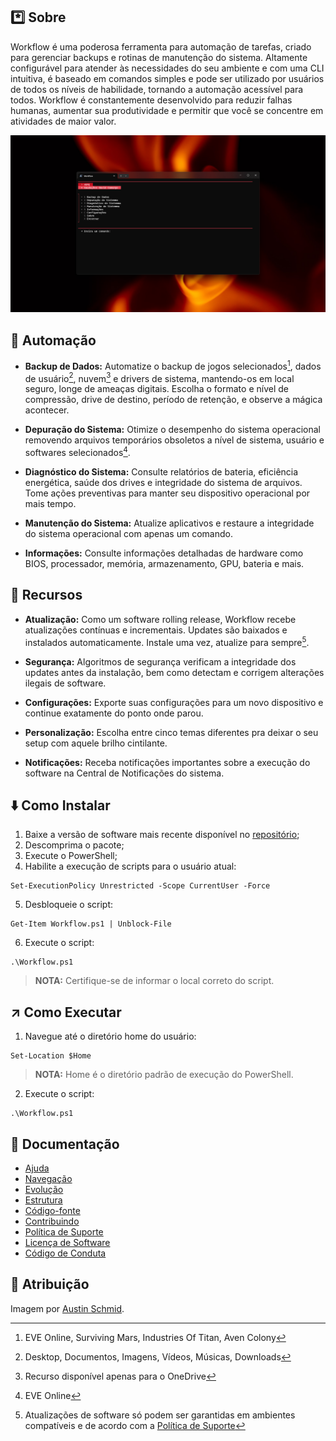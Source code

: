 ## :asterisk: Sobre

Workflow é uma poderosa ferramenta para automação de tarefas, criado para gerenciar backups e rotinas de manutenção do sistema. Altamente configurável para atender às necessidades do seu ambiente e com uma CLI intuitiva, é baseado em comandos simples e pode ser utilizado por usuários de todos os níveis de habilidade, tornando a automação acessível para todos. Workflow é constantemente desenvolvido para reduzir falhas humanas, aumentar sua produtividade e permitir que você se concentre em atividades de maior valor.

![](https://github.com/2uj1m28ohz/workflow/blob/main/Screenshot.png)

## :mechanical_arm: Automação
- **Backup de Dados:** Automatize o backup de jogos selecionados[^1], dados de usuário[^2], nuvem[^3] e drivers de sistema, mantendo-os em local seguro, longe de ameaças digitais. Escolha o formato e nível de compressão, drive de destino, período de retenção, e observe a mágica acontecer.

- **Depuração do Sistema:** Otimize o desempenho do sistema operacional removendo arquivos temporários obsoletos a nível de sistema, usuário e softwares selecionados[^4].

- **Diagnóstico do Sistema:** Consulte relatórios de bateria, eficiência energética, saúde dos drives e integridade do sistema de arquivos. Tome ações preventivas para manter seu dispositivo operacional por mais tempo.

- **Manutenção do Sistema:** Atualize aplicativos e restaure a integridade do sistema operacional com apenas um comando.

- **Informações:** Consulte informações detalhadas de hardware como BIOS, processador, memória, armazenamento, GPU, bateria e mais.

## :gem: Recursos
- **Atualização:** Como um software rolling release, Workflow recebe atualizações contínuas e incrementais. Updates são baixados e instalados automaticamente. Instale uma vez, atualize para sempre[^5].

- **Segurança:** Algoritmos de segurança verificam a integridade dos updates antes da instalação, bem como detectam e corrigem alterações ilegais de software.

- **Configurações:** Exporte suas configurações para um novo dispositivo e continue exatamente do ponto onde parou.

- **Personalização:** Escolha entre cinco temas diferentes pra deixar o seu setup com aquele brilho cintilante.

- **Notificações:** Receba notificações importantes sobre a execução do software na Central de Notificações do sistema.

## :arrow_down: Como Instalar
1. Baixe a versão de software mais recente disponível no [repositório](https://github.com/2uj1m28ohz/workflow/releases);
2. Descomprima o pacote;
3. Execute o PowerShell;
4. Habilite a execução de scripts para o usuário atual:
```
Set-ExecutionPolicy Unrestricted -Scope CurrentUser -Force
```
5. Desbloqueie o script:
```
Get-Item Workflow.ps1 | Unblock-File
```
6. Execute o script:
```
.\Workflow.ps1
```
> **NOTA:** Certifique-se de informar o local correto do script.

## :arrow_upper_right: Como Executar
1. Navegue até o diretório home do usuário:
```
Set-Location $Home
```
> **NOTA:** Home é o diretório padrão de execução do PowerShell.
2. Execute o script:
```
.\Workflow.ps1
```

## :blue_book: Documentação
- [Ajuda](https://github.com/2uj1m28ohz/workflow/blob/main/HELP.md)
- [Navegação](https://github.com/2uj1m28ohz/workflow/blob/main/Navigation.md)
- [Evolução](https://github.com/2uj1m28ohz/workflow/blob/main/Evolution.md)
- [Estrutura](https://github.com/2uj1m28ohz/workflow/blob/main/Structure.md)
- [Código-fonte](https://github.com/2uj1m28ohz/workflow/blob/main/SourceCode.md)
- [Contribuindo](https://github.com/2uj1m28ohz/workflow/blob/main/CONTRIBUTING.md)
- [Política de Suporte](https://github.com/2uj1m28ohz/workflow/blob/main/SUPPORT.md)
- [Licença de Software](https://github.com/2uj1m28ohz/workflow/blob/main/LICENSE)
- [Código de Conduta](https://github.com/2uj1m28ohz/workflow/blob/main/CODE_OF_CONDUCT.md)

## :bust_in_silhouette: Atribuição
Imagem por [Austin Schmid](https://unsplash.com/pt-br/fotografias/r7zjJ63kAPU).

[^1]:EVE Online, Surviving Mars, Industries Of Titan, Aven Colony
[^2]:Desktop, Documentos, Imagens, Vídeos, Músicas, Downloads
[^3]:Recurso disponível apenas para o OneDrive
[^4]:EVE Online
[^5]:Atualizações de software só podem ser garantidas em ambientes compatíveis e de acordo com a [Política de Suporte](https://github.com/2uj1m28ohz/workflow/blob/main/SUPPORT.md)
